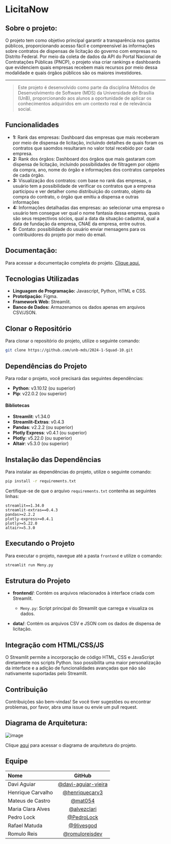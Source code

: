 # LicitaNow

## Sobre o projeto:
<p>O projeto tem como objetivo principal garantir a transparência nos gastos públicos, proporcionando acesso fácil e compreensível às informações sobre contratos de dispensas de licitação do governo com empresas no Distrito Federal. Por meio da coleta de dados da API do Portal Nacional de Contratações Públicas (PNCP), o projeto visa criar rankings e dashboards que evidenciem quais empresas recebem mais recursos por meio dessa modalidade e quais órgãos públicos são os maiores investidores.</p>

<hr/>

>  Este projeto é desenvolvido como parte da disciplina Métodos de Desenvolvimento de Software (MDS) da Universidade de Brasília (UnB), proporcionando aos alunos a oportunidade de aplicar os conhecimentos adquiridos em um contexto real e de relevância social.

## Funcionalidades 

- **1:** Rank das empresas: Dashboard das empresas que mais receberam por meio de dispensa de licitação, incluindo detalhes de quais foram os contratos que saomdos resultaram no valor total recebido por cada empresa.
- **2:** Rank dos órgãos: Dashboard dos órgãos que mais gastaram com dispensa de licitação, incluindo possibilidades de filtragem por objeto da compra, ano, nome do órgão e informações dos contratos campeões de cada órgão.
- **3:** Visualização dos contratos: com base no rank das empresas, o usuário tem a possibilidade de verificar os contratos que a empresa participou e ver detalher como distribuição do contrato, objeto da compra do contrato, o órgão que emitiu a dispensa e outras informações
- **4:** Informações detalhadas das empresas: ao selecionar uma empresa o usuário tem consegue ver qual o nome fantasia dessa empresa, quais são seus respectivos sócios, qual a data da situação cadastral, qual a data de fundação da empresa, CNAE da empresa, entre outros.
- **5:** Contato: possibilidade do usuário enviar mensagens para os contribuidores do projeto por meio do email.

## Documentação:
<p>Para acessar a documentação completa do projeto. <a href="https://unb-mds.github.io/2024-1-Squad-10/">Clique aqui.</a></p>

## Tecnologias Utilizadas

- **Linguagem de Programação:** Javascript, Python, HTML e CSS.
- **Prototipação:** Figma.
- **Framework Web:** Streamlit.
- **Banco de Dados:** Armazenamos os dados apenas em arquivos CSV/JSON.

## Clonar o Repositório

Para clonar o repositório do projeto, utilize o seguinte comando:

```bash
git clone https://github.com/unb-mds/2024-1-Squad-10.git
```

## Dependências do Projeto

Para rodar o projeto, você precisará das seguintes dependências:

- **Python**: v3.10.12 (ou superior)
- **Pip**: v22.0.2 (ou superior)

#### Bibliotecas

- **Streamlit**: v1.34.0
- **Streamlit-Extras**: v0.4.3
- **Pandas**: v2.2.2 (ou superior)
- **Plotly Express**: v0.4.1 (ou superior)
- **Plotly**: v5.22.0 (ou superior)
- **Altair**: v5.3.0 (ou superior)

## Instalação das Dependências

Para instalar as dependências do projeto, utilize o seguinte comando:

```bash
pip install -r requirements.txt
```

Certifique-se de que o arquivo `requirements.txt` contenha as seguintes linhas:

```
streamlit==1.34.0
streamlit-extras==0.4.3
pandas>=2.2.2
plotly-express>=0.4.1
plotly>=5.22.0
altair>=5.3.0
```

## Executando o Projeto

Para executar o projeto, navegue até a pasta `frontend` e utilize o comando:

```bash
streamlit run Meny.py
```

## Estrutura do Projeto

- **frontend/**: Contém os arquivos relacionados à interface criada com Streamlit.
  - `Meny.py`: Script principal do Streamlit que carrega e visualiza os dados.

- **data/**: Contém os arquivos CSV e JSON com os dados de dispensa de licitação.

## Integração com HTML/CSS/JS

O Streamlit permite a incorporação de código HTML, CSS e JavaScript diretamente nos scripts Python. Isso possibilita uma maior personalização da interface e a adição de funcionalidades avançadas que não são nativamente suportadas pelo Streamlit.

## Contribuição

Contribuições são bem-vindas! Se você tiver sugestões ou encontrar problemas, por favor, abra uma issue ou envie um pull request.


## Diagrama de Arquitetura: 
![image](https://github.com/unb-mds/2024-1-Squad-10/assets/145598542/4850441c-f750-410b-a8d8-c478e8ece700)

<p>Clique <a href="https://www.figma.com/board/NBvsCarJ03JDQZUAZ24csy/Diagrama-de-Arquitetura?node-id=0-1&t=O5K8SFcl7e9Cseye-0">aqui</a> para acessar o diagrama de arquitetura do projeto.

## Equipe

| Nome                           |                           GitHub                           |
| :----------------------------- | :--------------------------------------------------------: |
| Davi Aguiar                    |[@davi-aguiar-vieira](https://github.com/davi-aguiar-vieira)|
| Henrique Carvalho              |[@henriquecarv3](https://github.com/henriquecarv3)          |
| Mateus de Castro               |[@mat054](https://github.com/mat054)                        |
| Maria Clara Alves              |[@alvezclari](https://github.com/alvezclari)                |
| Pedro Lock                     |[@PedroLock](https://github.com/PedroLock)                  |
| Rafael Matuda                  |[@9livesgod](https://github.com/9livesgod)                  |
| Romulo Reis                    |[@romuloreisdev](https://github.com/romuloreisdev)          |

